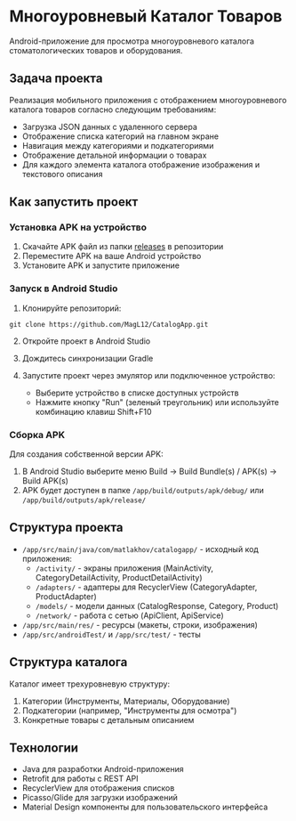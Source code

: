 # Многоуровневый Каталог Товаров

Android-приложение для просмотра многоуровневого каталога стоматологических товаров и оборудования.

## Задача проекта

Реализация мобильного приложения с отображением многоуровневого каталога товаров согласно следующим требованиям:

- Загрузка JSON данных с удаленного сервера
- Отображение списка категорий на главном экране
- Навигация между категориями и подкатегориями
- Отображение детальной информации о товарах
- Для каждого элемента каталога отображение изображения и текстового описания

## Как запустить проект

### Установка APK на устройство

1. Скачайте APK файл из папки [releases](https://github.com/MagL12/CatalogApp/tree/master/releases) в репозитории
2. Переместите APK на ваше Android устройство
3. Установите APK и запустите приложение

### Запуск в Android Studio

1. Клонируйте репозиторий:
```
git clone https://github.com/MagL12/CatalogApp.git
```

2. Откройте проект в Android Studio

3. Дождитесь синхронизации Gradle

4. Запустите проект через эмулятор или подключенное устройство:
   - Выберите устройство в списке доступных устройств
   - Нажмите кнопку "Run" (зеленый треугольник) или используйте комбинацию клавиш Shift+F10

### Сборка APK

Для создания собственной версии APK:

1. В Android Studio выберите меню Build -> Build Bundle(s) / APK(s) -> Build APK(s)
2. APK будет доступен в папке `/app/build/outputs/apk/debug/` или `/app/build/outputs/apk/release/`

## Структура проекта

- `/app/src/main/java/com/matlakhov/catalogapp/` - исходный код приложения:
  - `/activity/` - экраны приложения (MainActivity, CategoryDetailActivity, ProductDetailActivity)
  - `/adapters/` - адаптеры для RecyclerView (CategoryAdapter, ProductAdapter)
  - `/models/` - модели данных (CatalogResponse, Category, Product)
  - `/network/` - работа с сетью (ApiClient, ApiService)
- `/app/src/main/res/` - ресурсы (макеты, строки, изображения)
- `/app/src/androidTest/` и `/app/src/test/` - тесты

## Структура каталога

Каталог имеет трехуровневую структуру:
1. Категории (Инструменты, Материалы, Оборудование)
2. Подкатегории (например, "Инструменты для осмотра")
3. Конкретные товары с детальным описанием

## Технологии

- Java для разработки Android-приложения
- Retrofit для работы с REST API
- RecyclerView для отображения списков
- Picasso/Glide для загрузки изображений
- Material Design компоненты для пользовательского интерфейса
